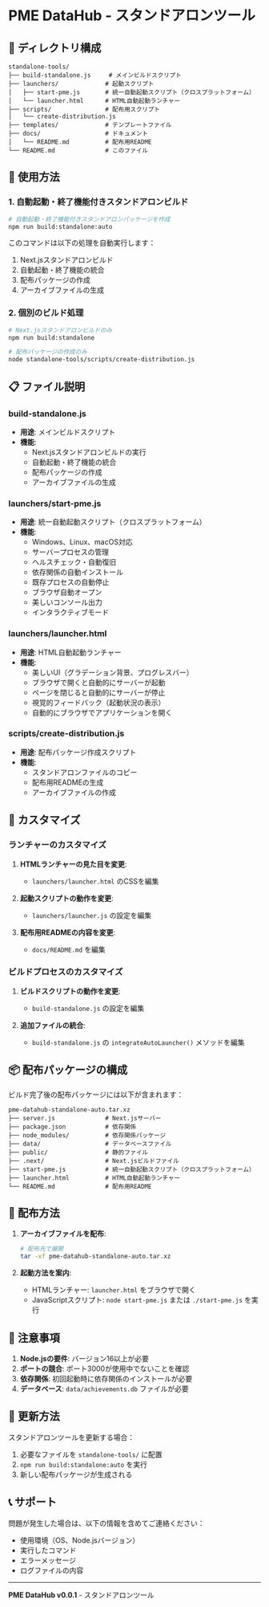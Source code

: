 # PME DataHub - スタンドアロンツール

## 📁 ディレクトリ構成

```
standalone-tools/
├── build-standalone.js     # メインビルドスクリプト
├── launchers/             # 起動スクリプト
│   ├── start-pme.js       # 統一自動起動スクリプト（クロスプラットフォーム）
│   └── launcher.html      # HTML自動起動ランチャー
├── scripts/               # 配布用スクリプト
│   └── create-distribution.js
├── templates/             # テンプレートファイル
├── docs/                  # ドキュメント
│   └── README.md          # 配布用README
└── README.md              # このファイル
```

## 🚀 使用方法

### 1. 自動起動・終了機能付きスタンドアロンビルド

```bash
# 自動起動・終了機能付きスタンドアロンパッケージを作成
npm run build:standalone:auto
```

このコマンドは以下の処理を自動実行します：
1. Next.jsスタンドアロンビルド
2. 自動起動・終了機能の統合
3. 配布パッケージの作成
4. アーカイブファイルの生成

### 2. 個別のビルド処理

```bash
# Next.jsスタンドアロンビルドのみ
npm run build:standalone

# 配布パッケージの作成のみ
node standalone-tools/scripts/create-distribution.js
```

## 📋 ファイル説明

### build-standalone.js
- **用途**: メインビルドスクリプト
- **機能**: 
  - Next.jsスタンドアロンビルドの実行
  - 自動起動・終了機能の統合
  - 配布パッケージの作成
  - アーカイブファイルの生成

### launchers/start-pme.js
- **用途**: 統一自動起動スクリプト（クロスプラットフォーム）
- **機能**:
  - Windows、Linux、macOS対応
  - サーバープロセスの管理
  - ヘルスチェック・自動復旧
  - 依存関係の自動インストール
  - 既存プロセスの自動停止
  - ブラウザ自動オープン
  - 美しいコンソール出力
  - インタラクティブモード

### launchers/launcher.html
- **用途**: HTML自動起動ランチャー
- **機能**:
  - 美しいUI（グラデーション背景、プログレスバー）
  - ブラウザで開くと自動的にサーバーが起動
  - ページを閉じると自動的にサーバーが停止
  - 視覚的フィードバック（起動状況の表示）
  - 自動的にブラウザでアプリケーションを開く

### scripts/create-distribution.js
- **用途**: 配布パッケージ作成スクリプト
- **機能**:
  - スタンドアロンファイルのコピー
  - 配布用READMEの生成
  - アーカイブファイルの作成

## 🔧 カスタマイズ

### ランチャーのカスタマイズ

1. **HTMLランチャーの見た目を変更**:
   - `launchers/launcher.html` のCSSを編集

2. **起動スクリプトの動作を変更**:
   - `launchers/launcher.js` の設定を編集

3. **配布用READMEの内容を変更**:
   - `docs/README.md` を編集

### ビルドプロセスのカスタマイズ

1. **ビルドスクリプトの動作を変更**:
   - `build-standalone.js` の設定を編集

2. **追加ファイルの統合**:
   - `build-standalone.js` の `integrateAutoLauncher()` メソッドを編集

## 📦 配布パッケージの構成

ビルド完了後の配布パッケージには以下が含まれます：

```
pme-datahub-standalone-auto.tar.xz
├── server.js              # Next.jsサーバー
├── package.json           # 依存関係
├── node_modules/          # 依存関係パッケージ
├── data/                  # データベースファイル
├── public/                # 静的ファイル
├── .next/                 # Next.jsビルドファイル
├── start-pme.js           # 統一自動起動スクリプト（クロスプラットフォーム）
├── launcher.html          # HTML自動起動ランチャー
└── README.md              # 配布用README
```

## 🎯 配布方法

1. **アーカイブファイルを配布**:
   ```bash
   # 配布先で展開
   tar -xf pme-datahub-standalone-auto.tar.xz
   ```

2. **起動方法を案内**:
   - HTMLランチャー: `launcher.html` をブラウザで開く
   - JavaScriptスクリプト: `node start-pme.js` または `./start-pme.js` を実行

## 🚨 注意事項

1. **Node.jsの要件**: バージョン16以上が必要
2. **ポートの競合**: ポート3000が使用中でないことを確認
3. **依存関係**: 初回起動時に依存関係のインストールが必要
4. **データベース**: `data/achievements.db` ファイルが必要

## 🔄 更新方法

スタンドアロンツールを更新する場合：

1. 必要なファイルを `standalone-tools/` に配置
2. `npm run build:standalone:auto` を実行
3. 新しい配布パッケージが生成される

## 📞 サポート

問題が発生した場合は、以下の情報を含めてご連絡ください：

- 使用環境（OS、Node.jsバージョン）
- 実行したコマンド
- エラーメッセージ
- ログファイルの内容

---

**PME DataHub v0.0.1** - スタンドアロンツール
